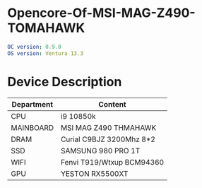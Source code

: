 # Opencore-Of-MSI-MAG-Z490-TOMAHAWK
```yaml 
OC version: 0.9.0
OS version: Ventura 13.3
```
# Device Description
  |Department|Content|
  | --- | --- |
  | CPU | i9 10850k |
  | MAINBOARD | MSI MAG Z490 THMAHAWK |
  | DRAM | Curial C9BJZ 3200Mhz 8*2 |
  | SSD | SAMSUNG 980 PRO 1T |
  | WIFI | Fenvi T919/Wtxup BCM94360 |
  | GPU | YESTON RX5500XT |
